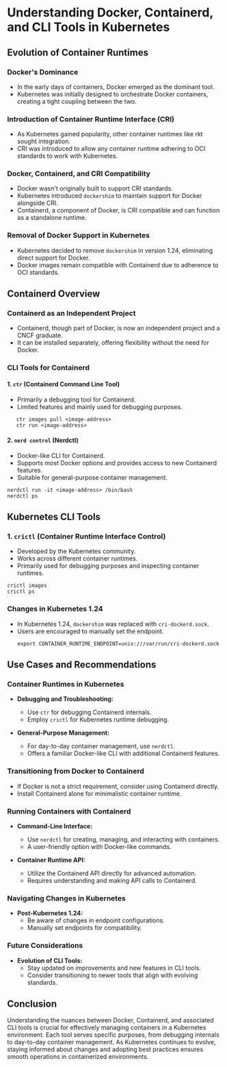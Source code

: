 # Understanding Docker, Containerd, and CLI Tools in Kubernetes


## Evolution of Container Runtimes

### Docker's Dominance
- In the early days of containers, Docker emerged as the dominant tool.
- Kubernetes was initially designed to orchestrate Docker containers, creating a tight coupling between the two.

### Introduction of Container Runtime Interface (CRI)
- As Kubernetes gained popularity, other container runtimes like rkt sought integration.
- CRI was introduced to allow any container runtime adhering to OCI standards to work with Kubernetes.

### Docker, Containerd, and CRI Compatibility
- Docker wasn't originally built to support CRI standards.
- Kubernetes introduced `dockershim` to maintain support for Docker alongside CRI.
- Containerd, a component of Docker, is CRI compatible and can function as a standalone runtime.

### Removal of Docker Support in Kubernetes
- Kubernetes decided to remove `dockershim` in version 1.24, eliminating direct support for Docker.
- Docker images remain compatible with Containerd due to adherence to OCI standards.

## Containerd Overview

### Containerd as an Independent Project
- Containerd, though part of Docker, is now an independent project and a CNCF graduate.
- It can be installed separately, offering flexibility without the need for Docker.

### CLI Tools for Containerd

#### 1. `ctr` (Containerd Command Line Tool)
- Primarily a debugging tool for Containerd.
- Limited features and mainly used for debugging purposes.
```docker
   ctr images pull <image-address>
   ctr run <image-address>
```

#### 2. `nerd control` (Nerdctl)
- Docker-like CLI for Containerd.
- Supports most Docker options and provides access to new Containerd features.
- Suitable for general-purpose container management.
```docker
nerdctl run -it <image-address> /bin/bash
nerdctl ps
```

## Kubernetes CLI Tools

### 1. `crictl` (Container Runtime Interface Control)
- Developed by the Kubernetes community.
- Works across different container runtimes.
- Primarily used for debugging purposes and inspecting container runtimes.
```docker
crictl images
crictl ps
```

### Changes in Kubernetes 1.24
- In Kubernetes 1.24, `dockershim` was replaced with `cri-dockerd.sock`.
- Users are encouraged to manually set the endpoint.
    ```docker
    export CONTAINER_RUNTIME_ENDPOINT=unix:///var/run/cri-dockerd.sock
    ```


## Use Cases and Recommendations

### Container Runtimes in Kubernetes
- **Debugging and Troubleshooting:**
  - Use `ctr` for debugging Containerd internals.
  - Employ `crictl` for Kubernetes runtime debugging.

- **General-Purpose Management:**
  - For day-to-day container management, use `nerdctl`.
  - Offers a familiar Docker-like CLI with additional Containerd features.

### Transitioning from Docker to Containerd
- If Docker is not a strict requirement, consider using Containerd directly.
- Install Containerd alone for minimalistic container runtime.

### Running Containers with Containerd
- **Command-Line Interface:**
  - Use `nerdctl` for creating, managing, and interacting with containers.
  - A user-friendly option with Docker-like commands.

- **Container Runtime API:**
  - Utilize the Containerd API directly for advanced automation.
  - Requires understanding and making API calls to Containerd.

### Navigating Changes in Kubernetes
- **Post-Kubernetes 1.24:**
  - Be aware of changes in endpoint configurations.
  - Manually set endpoints for compatibility.

### Future Considerations
- **Evolution of CLI Tools:**
  - Stay updated on improvements and new features in CLI tools.
  - Consider transitioning to newer tools that align with evolving standards.

## Conclusion

Understanding the nuances between Docker, Containerd, and associated CLI tools is crucial for effectively managing containers in a Kubernetes environment. Each tool serves specific purposes, from debugging internals to day-to-day container management. As Kubernetes continues to evolve, staying informed about changes and adopting best practices ensures smooth operations in containerized environments.
